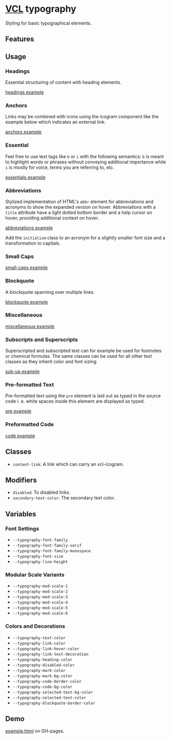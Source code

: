 # [VCL](https://github.com/vcl/doc) typography

Styling for basic typographical elements.

## Features

## Usage

### Headings

Essential structuring of content with heading elements.

[headings example](/demo/example-headings.html)

### Anchors

Links may be combined with icons using the icogram component
like the example below which indicates an external link.

[anchors example](/demo/example-anchors.html)

### Essential

Feel free to use text tags like `b` or `i` with the following semantics:
`b` is meant to highlight words or phrases without conveying additional
importance while `i` is mostly for voice, terms you are referring to, etc.

[essentials example](/demo/example-essentials.html)

### Abbreviations

Stylized implementation of HTML's `abbr` element for abbreviations and
acronyms to show the expanded version on hover.
Abbreviations with a `title` attribute have a light dotted bottom border
and a help cursor on hover, providing additional context on hover.

[abbreviations example](/demo/example-abbreviations.html)

Add the `initialism` class to an acronym for a slightly smaller
font size and a transformation to capitals.

### Small Caps

[small-caps example](/demo/example-small-caps.html)

### Blockquote

A blockquote spanning over multiple lines.

[blockquote example](/demo/example-blockquote.html)

### Miscellaneous

[miscellaneous example](/demo/example-miscellaneous.html)

### Subscripts and Superscripts

Superscripted and subscripted text can for example be used for footnotes or
chemical formulas. The same classes can be used for all other text classes as
they inherit color and font sizing

[sub-up example](/demo/example-sub-up.html)

### Pre-formatted Text

Pre-formatted text using the `pre` element is laid out as typed in the source
code i. e. white spaces inside this element are displayed as typed.

[pre example](/demo/example-pre.html)

### Preformatted Code

[code example](/demo/example-code.html)

## Classes

- `content-link`: A link which can carry an vcl-icogram.

## Modifiers

- `disabled`: To disabled links.
- `secondary-text-color`: The secondary text color.

## Variables

### Font Settings

- `--typography-font-family`
- `--typography-font-family-serif`
- `--typography-font-family-monospace`
- `--typography-font-size`
- `--typography-line-height`

### Modular Scale Variants

- `--typography-mod-scale-1`
- `--typography-mod-scale-2`
- `--typography-mod-scale-3`
- `--typography-mod-scale-4`
- `--typography-mod-scale-5`
- `--typography-mod-scale-6`

### Colors and Decorations

- `--typography-text-color`
- `--typography-link-color`
- `--typography-link-hover-color`
- `--typography-link-text-decoration`
- `--typography-heading-color`
- `--typography-disabled-color`
- `--typography-mark-color`
- `--typography-mark-bg-color`
- `--typography-code-border-color`
- `--typography-code-bg-color`
- `--typography-selected-text-bg-color`
- `--typography-selected-text-color`
- `--typography-blockquote-border-color`

## Demo

[example.html](/demo/example.html) on GH-pages.
